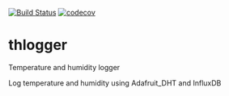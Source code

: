 [![Build Status](https://travis-ci.com/viis/thlogger.svg?branch=master)](https://travis-ci.com/viis/thlogger)
[![codecov](https://codecov.io/gh/viis/thlogger/branch/master/graph/badge.svg)](https://codecov.io/gh/viis/thlogger)

# thlogger
Temperature and humidity logger

Log temperature and humidity using Adafruit_DHT and InfluxDB
